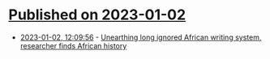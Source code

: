 # [Published on 2023-01-02](index.md)

* [2023-01-02, 12:09:56](https://news.ycombinator.com/item?id=34217074) - [Unearthing long ignored African writing system, researcher finds African history](https://www.bu.edu/articles/2022/fallou-ngom-discovers-ajami-african-writing-system/)
